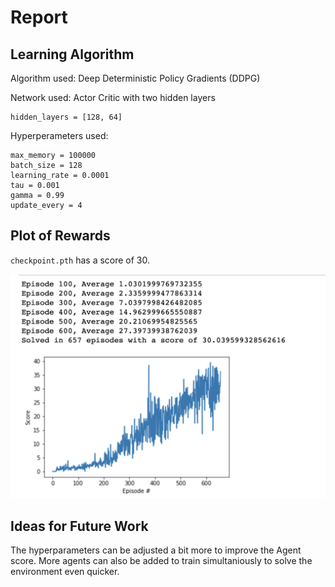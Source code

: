 # Report

## Learning Algorithm

Algorithm used:
Deep Deterministic Policy Gradients (DDPG)

Network used:
Actor Critic with two hidden layers
```
hidden_layers = [128, 64]
```

Hyperperameters used:

```
max_memory = 100000
batch_size = 128
learning_rate = 0.0001
tau = 0.001
gamma = 0.99
update_every = 4
```

## Plot of Rewards

`checkpoint.pth` has a score of 30.

![episode-score-graph](./markdown-images/episode-score-graph.png "Episode score graph")

## Ideas for Future Work

The hyperparameters can be adjusted a bit more to improve the Agent score.
More agents can also be added to train simultaniously to solve the environment even quicker.